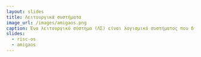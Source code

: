 ```yaml
---
layout: slides
title: Λειτουργικά συστήματα
image_url: /images/amigaos.png
caption: Ένα λειτουργικό σύστημα (ΛΣ) είναι λογισμικό συστήματος που διαχειρίζεται το υλικό του υπολογιστή, τους πόρους λογισμικού και παρέχει κοινές υπηρεσίες για τα προγράμματα του υπολογιστή. 
slides:
  - risc-os
  - amigaos
---
```

